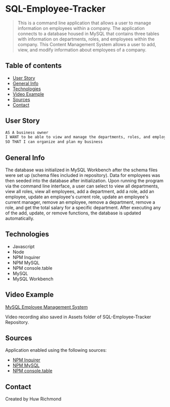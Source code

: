 # SQL-Employee-Tracker
> This is a command line application that allows a user to manage information on employees within a company. The application connects to a database housed in MySQL that contains three tables with information on departments, roles, and employees within the company. This Content Management System allows a user to add, view, and modify information about employees of a company.
 
## Table of contents
* [User Story](#user-story)
* [General Info](#general-info)
* [Technologies](#technologies)
* [Video Example](#video-example)
* [Sources](#sources)
* [Contact](#contact)

## User Story
```md
AS A business owner
I WANT to be able to view and manage the departments, roles, and employees in my company
SO THAT I can organize and plan my business
```

## General Info
The database was initialized in MySQL Workbench after the schema files were set up (schema files included in repository). Data for employees was then seeded into the database after initialization. Upon running the program via the command line interface, a user can select to view all departments, view all roles, view all employees, add a department, add a role, add an employee, update an employee's current role, update an employee's current manager, remove an employee, remove a department, remove a role, and get the total salary for a specific department. After executing any of the add, update, or remove functions, the database is updated automatically.

## Technologies
* Javascript
* Node
* NPM Inquirer
* NPM MySQL
* NPM console.table
* MySQL
* MySQL Workbench

## Video Example
[MySQL Employee Management System](https://drive.google.com/file/d/1UCL_nxEFIqdGRJU1OhpODClh0S9xWvKt/view?usp=sharing)

Video recording also saved in Assets folder of SQL-Employee-Tracker Repository.

## Sources
Application enabled using the following sources:

* [NPM Inquirer](https://github.com/SBoudrias/Inquirer.js/)
* [NPM MySQL](https://www.npmjs.com/package/mysql)
* [NPM console.table](https://www.npmjs.com/package/console.table)

## Contact
Created by Huw Richmond